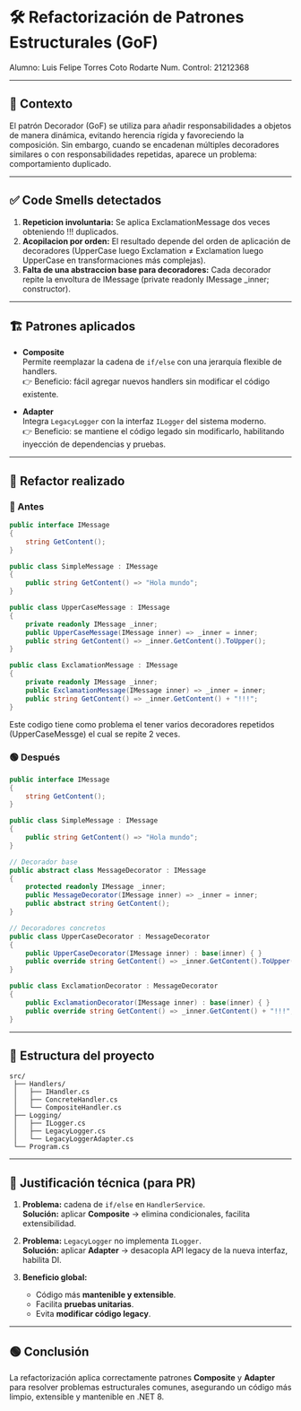 # 🛠️ Refactorización de Patrones Estructurales (GoF)

Alumno:  Luis Felipe Torres Coto Rodarte
Num. Control: 21212368  

---

## 📌 Contexto
El patrón Decorador (GoF) se utiliza para añadir responsabilidades a objetos de manera dinámica, evitando herencia rígida y favoreciendo la composición. Sin embargo, cuando se encadenan múltiples decoradores similares o con responsabilidades repetidas, aparece un problema: comportamiento duplicado.

---

## ✅ Code Smells detectados
1. **Repeticion involuntaria:** Se aplica ExclamationMessage dos veces obteniendo !!! duplicados. 
2. **Acopilacion por orden:** El resultado depende del orden de aplicación de decoradores (UpperCase luego Exclamation ≠ Exclamation luego UpperCase en transformaciones más complejas). 
3. **Falta de una abstraccion base para decoradores:** Cada decorador repite la envoltura de IMessage (private readonly IMessage _inner; constructor). 

---

## 🏗️ Patrones aplicados
- **Composite**  
  Permite reemplazar la cadena de `if/else` con una jerarquía flexible de handlers.  
  👉 Beneficio: fácil agregar nuevos handlers sin modificar el código existente.

- **Adapter**  
  Integra `LegacyLogger` con la interfaz `ILogger` del sistema moderno.  
  👉 Beneficio: se mantiene el código legado sin modificarlo, habilitando inyección de dependencias y pruebas.

---

## 🔄 Refactor realizado

### 🔴 Antes
```csharp
public interface IMessage
{
    string GetContent();
}

public class SimpleMessage : IMessage
{
    public string GetContent() => "Hola mundo";
}

public class UpperCaseMessage : IMessage
{
    private readonly IMessage _inner;
    public UpperCaseMessage(IMessage inner) => _inner = inner;
    public string GetContent() => _inner.GetContent().ToUpper();
}

public class ExclamationMessage : IMessage
{
    private readonly IMessage _inner;
    public ExclamationMessage(IMessage inner) => _inner = inner;
    public string GetContent() => _inner.GetContent() + "!!!";
}

```
Este codigo tiene como problema el tener varios decoradores repetidos (UpperCaseMessge) el cual se repite 2 veces.  

### 🟢 Después
```csharp
public interface IMessage
{
    string GetContent();
}

public class SimpleMessage : IMessage
{
    public string GetContent() => "Hola mundo";
}

// Decorador base
public abstract class MessageDecorator : IMessage
{
    protected readonly IMessage _inner;
    public MessageDecorator(IMessage inner) => _inner = inner;
    public abstract string GetContent();
}

// Decoradores concretos
public class UpperCaseDecorator : MessageDecorator
{
    public UpperCaseDecorator(IMessage inner) : base(inner) { }
    public override string GetContent() => _inner.GetContent().ToUpper();
}

public class ExclamationDecorator : MessageDecorator
{
    public ExclamationDecorator(IMessage inner) : base(inner) { }
    public override string GetContent() => _inner.GetContent() + "!!!";
}
```

---

## 📂 Estructura del proyecto

```
src/
 ├── Handlers/
 │   ├── IHandler.cs
 │   ├── ConcreteHandler.cs
 │   └── CompositeHandler.cs
 ├── Logging/
 │   ├── ILogger.cs
 │   ├── LegacyLogger.cs
 │   └── LegacyLoggerAdapter.cs
 └── Program.cs
```

---

## 📜 Justificación técnica (para PR)

1. **Problema:** cadena de `if/else` en `HandlerService`.  
   **Solución:** aplicar **Composite** → elimina condicionales, facilita extensibilidad.  

2. **Problema:** `LegacyLogger` no implementa `ILogger`.  
   **Solución:** aplicar **Adapter** → desacopla API legacy de la nueva interfaz, habilita DI.  

3. **Beneficio global:**  
   - Código más **mantenible y extensible**.  
   - Facilita **pruebas unitarias**.  
   - Evita **modificar código legacy**.  

---

## 🟢 Conclusión
La refactorización aplica correctamente patrones **Composite** y **Adapter** para resolver problemas estructurales comunes, asegurando un código más limpio, extensible y mantenible en .NET 8.
